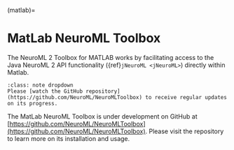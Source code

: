 (matlab)=
# MatLab NeuroML Toolbox

The NeuroML 2 Toolbox for MATLAB works by facilitating access to the Java NeuroML 2 API functionality ({ref}`jNeuroML <jNeuroML>`) directly within Matlab.

```{admonition} Note: the Matlab NeuroML Toolbox is under active development
:class: note dropdown
Please [watch the GitHub repository](https://github.com/NeuroML/NeuroMLToolbox) to receive regular updates on its progress.
```
The MatLab NeuroML Toolbox is under development on GitHub at [https://github.com/NeuroML/NeuroMLToolbox](https://github.com/NeuroML/NeuroMLToolbox).
Please visit the repository to learn more on its installation and usage.
